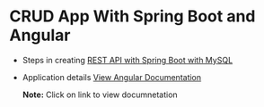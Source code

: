# CRUD App With Spring Boot and Angular

- Steps in creating <a href="https://github.com/2711-bharath/Spring-Boot-CRUD/blob/main/EmployeeManager/README.md">REST API with Spring Boot with MySQL</a>

- Application details <a href="https://github.com/2711-bharath/Spring-Boot-CRUD/edit/main/employee-manager-app/README.md">View Angular Documentation<a>
 
  **Note:** Click on link to view documnetation
